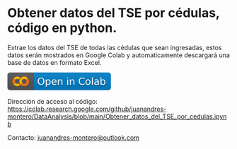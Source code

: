 # Obtener datos del TSE por cédulas, código en python.
Extrae los datos del TSE de todas las cédulas que sean ingresadas, estos datos serán mostrados en Google Colab y automaticamente descargará una base de datos en formato Excel.

[![Open In Colab](images/colab.svg)](https://colab.research.google.com/github/juanandres-montero/DataAnalysis/blob/main/Obtener_datos_del_TSE_por_cedulas.ipynb)

Dirección de acceso al código: https://colab.research.google.com/github/juanandres-montero/DataAnalysis/blob/main/Obtener_datos_del_TSE_por_cedulas.ipynb 

Contacto: juanandres-montero@outlook.com
